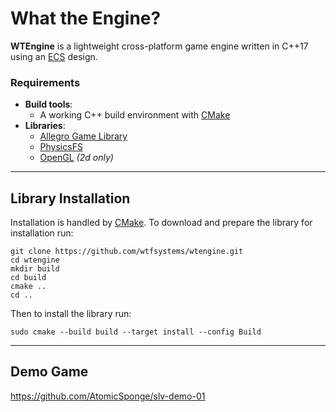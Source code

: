 #  What the Engine?

__WTEngine__ is a lightweight cross-platform game engine written in C++17 using an [ECS](https://en.wikipedia.org/wiki/Entity_component_system) design.

### Requirements
 - __Build tools__:
    - A working C++ build environment with [CMake](https://cmake.org)
 - __Libraries__:
    - [Allegro Game Library](https://liballeg.org)
    - [PhysicsFS](https://www.icculus.org/physfs/)
    - [OpenGL](https://www.opengl.org) *(2d only)*

-----

## Library Installation

Installation is handled by [CMake](https://cmake.org/).  To download and prepare the library for installation run:
```
git clone https://github.com/wtfsystems/wtengine.git
cd wtengine
mkdir build
cd build
cmake ..
cd ..
```

Then to install the library run:
```
sudo cmake --build build --target install --config Build
```

-----

## Demo Game

<https://github.com/AtomicSponge/slv-demo-01>
